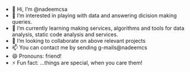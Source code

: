 - 👋 Hi, I’m @nadeemcsa
- 👀 I’m interested in playing with data and answering dicision making queries.
- 🌱 I’m currently learning making services, algorithms and tools for data analysis, static code analysis and services.
- 💞️ I’m looking to collaborate on above relevant projects
- 📫 You can contact me by sending g-mails@nadeemcs 
- 😄 Pronouns: friend!
- ⚡ Fun fact: ...things are special, when you care them!

<!---
nadeemcsa/nadeemcsa is a ✨ special ✨ repository because its `README.md` (this file) appears on your GitHub profile.
You can click the Preview link to take a look at your changes.
--->
